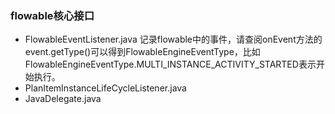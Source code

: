 ### flowable核心接口

* FlowableEventListener.java 记录flowable中的事件，请查阅onEvent方法的event.getType()可以得到FlowableEngineEventType，比如FlowableEngineEventType.MULTI_INSTANCE_ACTIVITY_STARTED表示开始执行。
* PlanItemInstanceLifeCycleListener.java
* JavaDelegate.java 